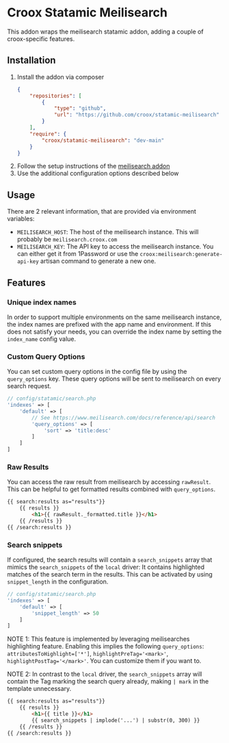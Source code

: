 # Croox Statamic Meilisearch

This addon wraps the meilisearch statamic addon, adding
a couple of croox-specific features.

## Installation

1. Install the addon via composer
    ```json
    {
        "repositories": [
            {
                "type": "github",
                "url": "https://github.com/croox/statamic-meilisearch"
            }
        ],
        "require": {
            "croox/statamic-meilisearch": "dev-main"
        }
    }
    ```
2. Follow the setup instructions of the [meilisearch addon](https://github.comelvenstar/statamic-meilisearch)
3. Use the additional configuration options described below

## Usage

There are 2 relevant information, that are provided via environment variables:

* `MEILISEARCH_HOST`: The host of the meilisearch instance. This will probably be `meilisearch.croox.com`
* `MEILISEARCH_KEY`: The API key to access the meilisearch instance. You can either get it from 1Password or use the
  `croox:meilisearch:generate-api-key` artisan command to generate a new one.

## Features

### Unique index names
In order to support multiple environments on the same meilisearch
instance, the index names are prefixed with the app name and environment.
If this does not satisfy your needs, you can override the index name
by setting the `index_name` config value.

### Custom Query Options
You can set custom query options in the config file by using the 
`query_options` key. These query options will be sent to meilisearch
on every search request.

```php
// config/statamic/search.php
'indexes' => [
    'default' => [
        // See https://www.meilisearch.com/docs/reference/api/search
        'query_options' => [
            'sort' => 'title:desc'
        ] 
    ]
]
```

### Raw Results
You can access the raw result from meilisearch by accessing `rawResult`. This can
be helpful to get formatted results combined with `query_options`.

```html
{{ search:results as="results"}}
    {{ results }}
        <h1>{{ rawResult._formatted.title }}</h1>
    {{ /results }}
{{ /search:results }}
```

### Search snippets
If configured, the search results will contain a `search_snippets` array that mimics the
`search_snippets` of the `local` driver: It contains highlighted matches of the search term
in the results. This can be activated by using `snippet_length` in the configuration.

```php
// config/statamic/search.php
'indexes' => [
    'default' => [
        'snippet_length' => 50
    ]
]
```

NOTE 1: This feature is implemented by leveraging meilisearches highlighting feature. Enabling this implies the following
        `query_options`: `attributesToHighlight=['*']`, `highlightPreTag='<mark>'`, `highlightPostTag='</mark>'`. You can
        customize them if you want to.

NOTE 2: In contrast to the `local` driver, the `search_snippets` array will contain the Tag marking the search
      query already, making `| mark` in the template unnecessary.

```html
{{ search:results as="results"}}
    {{ results }}
        <h1>{{ title }}</h1>
        {{ search_snippets | implode('...') | substr(0, 300) }}
    {{ /results }}
{{ /search:results }}
```
```

